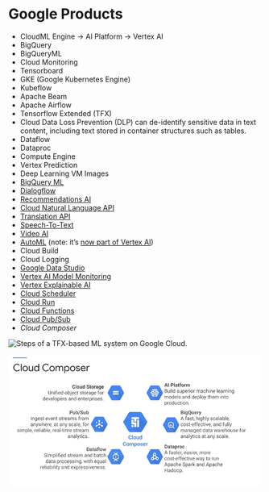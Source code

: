 # Google Products

* CloudML Engine -> AI Platform -> Vertex AI
* BigQuery
* BigQueryML
* Cloud Monitoring
* Tensorboard
* GKE (Google Kubernetes Engine)
* Kubeflow
* Apache Beam
* Apache Airflow
* Tensorflow Extended (TFX)
* Cloud Data Loss Prevention (DLP) can de-identify sensitive data in text content, including text stored in container structures such as tables.
* Dataflow
* Dataproc
* Compute Engine
* Vertex Prediction
* Deep Learning VM Images
* [BigQuery ML](https://cloud.google.com/bigquery-ml/docs/introduction)
* [Dialogflow](https://cloud.google.com/dialogflow)
* [Recommendations AI](https://cloud.google.com/recommendations)
* [Cloud Natural Language API](https://cloud.google.com/natural-language)
* [Translation API](https://cloud.google.com/translate)
* [Speech-To-Text](https://cloud.google.com/speech-to-text)
* [Video AI](https://cloud.google.com/video-intelligence)
* [AutoML](https://cloud.google.com/automl) (note: it’s [now part of Vertex AI](https://cloud.google.com/vertex-ai/docs/beginner/beginners-guide/))
* Cloud Build
* Cloud Logging
*  [Google Data Studio](https://datastudio.google.com/u/0/)
* [Vertex AI Model Monitoring](https://cloud.google.com/vertex-ai/docs/model-monitoring/overview)
*  [Vertex Explainable AI](https://cloud.google.com/vertex-ai/docs/explainable-ai/overview)
* [Cloud Scheduler](https://cloud.google.com/scheduler)
*  [Cloud Run](https://cloud.google.com/run)
*  [Cloud Functions](https://cloud.google.com/functions) 
*  [Cloud Pub/Sub](https://cloud.google.com/pubsub)
* *Cloud Composer*

![Steps of a TFX-based ML system on Google Cloud.](https://cloud.google.com/architecture/images/architecture-for-mlops-using-tfx-kubeflow-pipelines-and-cloud-build-3-tfx-google-cloud.svg)



![image-20220321190944683](images/image-20220321190944683.png)

